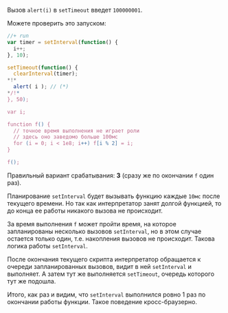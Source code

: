 Вызов `alert(i)` в `setTimeout` введет `100000001`. 

Можете проверить это запуском:

```js
//+ run
var timer = setInterval(function() {
  i++;
}, 10);

setTimeout(function() {
  clearInterval(timer);
*!*
  alert( i ); // (*)
*/!*
}, 50);

var i;

function f() {
  // точное время выполнения не играет роли
  // здесь оно заведомо больше 100мс
  for (i = 0; i < 1e8; i++) f[i % 2] = i;
}

f();
```

Правильный вариант срабатывания: **3** (сразу же по окончании `f` один раз).

Планирование `setInterval` будет вызывать функцию каждые `10мс` после текущего времени. Но так как интерпретатор занят долгой функцией, то до конца ее работы никакого вызова не происходит.

За время выполнения `f` может пройти время, на которое запланированы несколько вызовов `setInterval`, но в этом случае остается только один, т.е. накопления вызовов не происходит. Такова логика работы `setInterval`. 

После окончания текущего скрипта интерпретатор обращается к очереди запланированных вызовов, видит в ней `setInterval` и выполняет. А затем тут же выполняется  `setTimeout`, очередь которого тут же подошла. 

Итого, как раз и видим, что `setInterval` выполнился ровно 1 раз по окончании работы функции. Такое поведение кросс-браузерно.